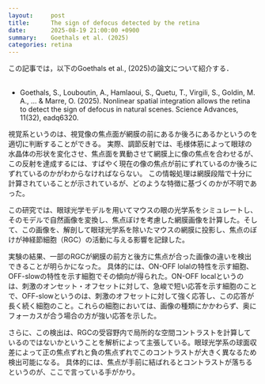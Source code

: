 ```yaml
---
layout:     post
title:      The sign of defocus detected by the retina
date:       2025-08-19 21:00:00 +0900
summary:    Goethals et al. (2025) 
categories: retina
---
```


この記事では，以下のGoethals et al., (2025)の論文について紹介する．
<br><br>

- Goethals, S., Louboutin, A., Hamlaoui, S., Quetu, T., Virgili, S., Goldin, M. A., ... & Marre, O. (2025). Nonlinear spatial integration allows the retina to detect the sign of defocus in natural scenes. Science Advances, 11(32), eadq6320.

視覚系というのは、視覚像の焦点面が網膜の前にあるか後ろにあるかというのを適切に判断することができる。
実際、調節反射では、毛様体筋によって眼球の水晶体の形状を変化させ、焦点面を異動させて網膜上に像の焦点を合わせるが、この反射を達成するには、すばやく現在の像の焦点が前にずれているのか後ろにずれているのかがわからなければならない。
この情報処理は網膜段階で十分に計算されていることが示されているが、どのような特徴に基づくのかが不明であった。

この研究では、眼球光学モデルを用いてマウスの眼の光学系をシミュレートし、そのモデルで自然画像を変換し、焦点ぼけを考慮した網膜画像を計算した。そして、この画像を、解剖して眼球光学系を除いたマウスの網膜に投影し、焦点のぼけが神経節細胞（RGC）の活動に与える影響を記録した。

実験の結果、一部のRGCが網膜の前方と後方に焦点が合った画像の違いを検出できることが明らかになった。
具体的には、ON-OFF lolalの特性を示す細胞、OFF-slowの特性を示す細胞でその傾向が得られた。ON-OFF localというのは、刺激のオンセット・オフセットに対して、急峻で短い応答を示す細胞のことで、OFF-slowというのは、刺激のオフセットに対して強く応答し、この応答が長く続く細胞のこと。これらの細胞においては、画像の種類にかかわらず、奥にフォーカスが合う場合の方が強い応答を示した。

さらに、この検出は、RGCの受容野内で局所的な空間コントラストを計算しているのではないかということを解析によって主張している。眼球光学系の球面収差によって正の焦点ずれと負の焦点ずれでこのコントラストが大きく異なるため検出可能になる。
具体的には、焦点が手前に結ばれるとコントラストが落ちるというのが、ここで言っている手がかり。
